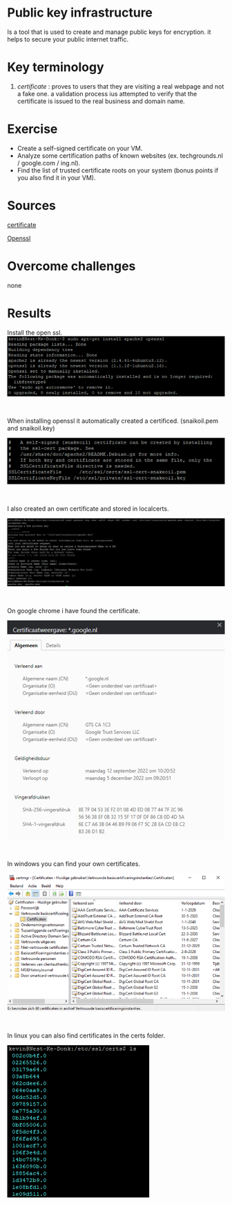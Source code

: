 # Public key infrastructure

Is a tool that is used to create and manage public keys for encryption. it helps to secure your public internet traffic.

# Key terminology

1. *certificate* : proves to users that they are visiting a real webpage and not a fake one. a validation process ius attempted to verify that the certificate is issued to the real business and domain name.

# Exercise

* Create a self-signed certificate on your VM.
* Analyze some certification paths of known websites (ex. techgrounds.nl / google.com / ing.nl).
* Find the list of trusted certificate roots on your system (bonus points if you also find it in your VM).


# Sources

[certificate](https://www.cisa.gov/uscert/ncas/tips/ST05-010)

[Openssl](https://wiki.debian.org/Self-Signed_Certificate)

# Overcome challenges

none

# Results

Install the open ssl.
![apt-get install apache2 openssl](https://github.com/Techgrounds-Cloud-9/cloud-9-KevinDonk0/blob/main/00_includes/SEC/SEC-06-00.PNG)

<br>

When installing openssl it automatically created a certificed. (snaikoil.pem and snaikoil.key)

![automatically installed certificate](https://github.com/Techgrounds-Cloud-9/cloud-9-KevinDonk0/blob/main/00_includes/SEC/SEC-06-01.PNG)

<br>

I also created an own certificate and stored in localcerts.

![Create own certificate](https://github.com/Techgrounds-Cloud-9/cloud-9-KevinDonk0/blob/main/00_includes/SEC/SEC-06-02.PNG)

<br>

On google chrome i have found the certificate.

![Google.nl certificate](https://github.com/Techgrounds-Cloud-9/cloud-9-KevinDonk0/blob/main/00_includes/SEC/SEC-06-03.PNG)

<br>

In windows you can find your own certificates.

![windows certificate](https://github.com/Techgrounds-Cloud-9/cloud-9-KevinDonk0/blob/main/00_includes/SEC/SEC-06-04.PNG)

<br>

In linux you can also find certificates in the certs folder.

![linux certs](https://github.com/Techgrounds-Cloud-9/cloud-9-KevinDonk0/blob/main/00_includes/SEC/SEC-06-05.PNG)

